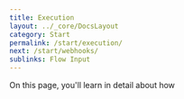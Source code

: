 ```yaml
---
title: Execution
layout: ../_core/DocsLayout
category: Start
permalink: /start/execution/
next: /start/webhooks/
sublinks: Flow Input
---
```


On this page, you'll learn in detail about how